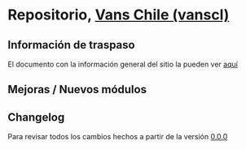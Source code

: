 # Repositorio, [Vans Chile (vanscl)](https://vanscl.vtexcommercestable.com.br/)

## Información de traspaso

El documento con la información general del sitio la pueden ver [aquí]()

## Mejoras / Nuevos módulos

## Changelog

Para revisar todos los cambios hechos a partir de la versión [0.0.0]()